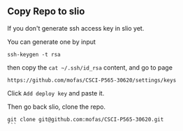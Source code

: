 

## Copy Repo to slio

If you don't generate ssh access key in slio yet.

You can generate one by input

```
ssh-keygen -t rsa
```

then copy the `cat ~/.ssh/id_rsa` content, and go to page

```
https://github.com/mofas/CSCI-P565-30620/settings/keys
```

Click `Add deploy key` and paste it.


Then go back slio, clone the repo.

````
git clone git@github.com:mofas/CSCI-P565-30620.git
```


